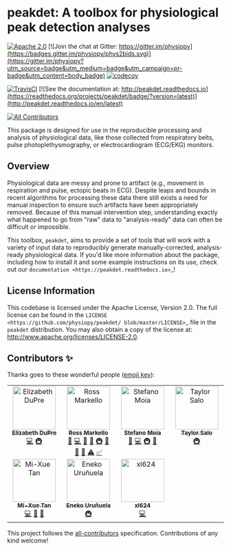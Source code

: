 <!--(https://raw.githubusercontent.com/physiopy/phys2bids/master/docs/_static/phys2bids_card.jpg)-->
<a name="readme"></a>
<!-- <img alt="Phys2BIDS" src="https://github.com/physiopy/phys2bids/blob/master/docs/_static/phys2bids_logo1280×640.png" height="150"> -->

peakdet: A toolbox for physiological peak detection analyses
============================================================

[![Apache 2.0](https://img.shields.io/badge/license-Apache%202-blue.svg)](http://www.apache.org/licenses/LICENSE-2.0)
[![Join the chat at Gitter: https://gitter.im/physiopy](https://badges.gitter.im/physiopy/phys2bids.svg)](https://gitter.im/physiopy?utm_source=badge&utm_medium=badge&utm_campaign=pr-badge&utm_content=body_badge)
[![codecov](https://codecov.io/gh/rmarkello/peakdet/branch/master/graph/badge.svg)](https://codecov.io/gh/rmarkello/peakdet)

[![TravisCI](https://travis-ci.org/rmarkello/peakdet.svg?branch=master)](https://travis-ci.org/rmarkello/peakdet)
[![See the documentation at: http://peakdet.readthedocs.io](https://readthedocs.org/projects/peakdet/badge/?version=latest)](http://peakdet.readthedocs.io/en/latest)

<!-- ALL-CONTRIBUTORS-BADGE:START - Do not remove or modify this section -->
[![All Contributors](https://img.shields.io/badge/all_contributors-7-orange.svg?style=flat)](#contributors)
<!-- ALL-CONTRIBUTORS-BADGE:END -->

This package is designed for use in the reproducible processing and analysis of
physiological data, like those collected from respiratory belts, pulse
photoplethysmography, or electrocardiogram (ECG/EKG) monitors.

## Overview

Physiological data are messy and prone to artifact (e.g., movement in
respiration and pulse, ectopic beats in ECG). Despite leaps and bounds in
recent algorithms for processing these data there still exists a need for
manual inspection to ensure such artifacts have been appropriately removed.
Because of this manual intervention step, understanding exactly what happened
to go from "raw" data to "analysis-ready" data can often be difficult or
impossible.

This toolbox, ``peakdet``, aims to provide a set of tools that will work with a
variety of input data to reproducibly generate manually-corrected, analysis-
ready physiological data. If you'd like more information about the package,
including how to install it and some example instructions on its use, check out
our `documentation <https://peakdet.readthedocs.io>`_!

## License Information

This codebase is licensed under the Apache License, Version 2.0. The full
license can be found in the `LICENSE <https://github.com/physiopy/peakdet/
blob/master/LICENSE>`_ file in the ``peakdet`` distribution. You may also
obtain a copy of the license at: http://www.apache.org/licenses/LICENSE-2.0.


## Contributors ✨

Thanks goes to these wonderful people ([emoji key](https://allcontributors.org/docs/en/emoji-key)):

<!-- ALL-CONTRIBUTORS-LIST:START - Do not remove or modify this section -->
<!-- prettier-ignore-start -->
<!-- markdownlint-disable -->
<table>
  <tbody>
    <tr>
      <td align="center" valign="top" width="25%"><a href="https://github.com/emdupre"><img src="https://avatars3.githubusercontent.com/u/15017191?v=4?s=100" width="100px;" alt="Elizabeth DuPre"/><br /><sub><b>Elizabeth DuPre</b></sub></a><br /><a href="https://github.com/physiopy/peakdet/commits?author=emdupre" title="Code">💻</a> <a href="#infra-emdupre" title="Infrastructure (Hosting, Build-Tools, etc)">🚇</a></td>
      <td align="center" valign="top" width="25%"><a href="https://github.com/rmarkello"><img src="https://avatars0.githubusercontent.com/u/14265705?v=4?s=100" width="100px;" alt="Ross Markello"/><br /><sub><b>Ross Markello</b></sub></a><br /><a href="https://github.com/physiopy/peakdet/issues?q=author%3Armarkello" title="Bug reports">🐛</a> <a href="https://github.com/physiopy/peakdet/commits?author=rmarkello" title="Code">💻</a> <a href="https://github.com/physiopy/peakdet/commits?author=rmarkello" title="Documentation">📖</a> <a href="#ideas-rmarkello" title="Ideas, Planning, & Feedback">🤔</a> <a href="#infra-rmarkello" title="Infrastructure (Hosting, Build-Tools, etc)">🚇</a> <a href="#maintenance-rmarkello" title="Maintenance">🚧</a> <a href="#projectManagement-rmarkello" title="Project Management">📆</a> <a href="https://github.com/physiopy/peakdet/pulls?q=is%3Apr+reviewed-by%3Armarkello" title="Reviewed Pull Requests">👀</a> <a href="https://github.com/physiopy/peakdet/commits?author=rmarkello" title="Tests">⚠️</a> <a href="#tutorial-rmarkello" title="Tutorials">✅</a></td>
      <td align="center" valign="top" width="25%"><a href="https://github.com/smoia"><img src="https://avatars.githubusercontent.com/u/35300580?v=4?s=100" width="100px;" alt="Stefano Moia"/><br /><sub><b>Stefano Moia</b></sub></a><br /><a href="https://github.com/physiopy/peakdet/pulls?q=is%3Apr+reviewed-by%3Asmoia" title="Reviewed Pull Requests">👀</a> <a href="https://github.com/physiopy/peakdet/commits?author=smoia" title="Code">💻</a> <a href="#infra-smoia" title="Infrastructure (Hosting, Build-Tools, etc)">🚇</a> <a href="#projectManagement-smoia" title="Project Management">📆</a></td>
      <td align="center" valign="top" width="25%"><a href="https://github.com/tsalo"><img src="https://avatars.githubusercontent.com/u/8228902?v=4?s=100" width="100px;" alt="Taylor Salo"/><br /><sub><b>Taylor Salo</b></sub></a><br /><a href="#infra-tsalo" title="Infrastructure (Hosting, Build-Tools, etc)">🚇</a></td>
    </tr>
    <tr>
      <td align="center" valign="top" width="25%"><a href="https://github.com/mixue-t"><img src="https://avatars.githubusercontent.com/u/28149789?v=4?s=100" width="100px;" alt="Mi-Xue Tan"/><br /><sub><b>Mi-Xue Tan</b></sub></a><br /><a href="https://github.com/physiopy/peakdet/commits?author=mixue-t" title="Code">💻</a> <a href="#userTesting-mixue-t" title="User Testing">📓</a> <a href="#plugin-mixue-t" title="Plugin/utility libraries">🔌</a></td>
      <td align="center" valign="top" width="25%"><a href="https://github.com/eurunuela"><img src="https://avatars.githubusercontent.com/u/13706448?v=4?s=100" width="100px;" alt="Eneko Uruñuela"/><br /><sub><b>Eneko Uruñuela</b></sub></a><br /><a href="#infra-eurunuela" title="Infrastructure (Hosting, Build-Tools, etc)">🚇</a></td>
      <td align="center" valign="top" width="25%"><a href="https://github.com/xl624"><img src="https://avatars0.githubusercontent.com/u/25593301?v=4?s=100" width="100px;" alt="xl624"/><br /><sub><b>xl624</b></sub></a><br /><a href="https://github.com/physiopy/peakdet/commits?author=xl624" title="Code">💻</a></td>
    </tr>
  </tbody>
</table>

<!-- markdownlint-restore -->
<!-- prettier-ignore-end -->

<!-- ALL-CONTRIBUTORS-LIST:END -->

This project follows the [all-contributors](https://github.com/all-contributors/all-contributors) specification. Contributions of any kind welcome!
